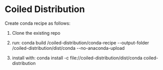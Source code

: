 # Coiled Distribution

Create conda recipe as follows:
1. Clone the existing repo
2. run:  conda build <CWD>/coiled-distribution/conda-recipe --output-folder <CWD>/coiled-distribution/dist/conda --no-anaconda-upload

3. install with:  conda install -c file:/<CWD>/coiled-distribution/dist/conda coiled-distribution